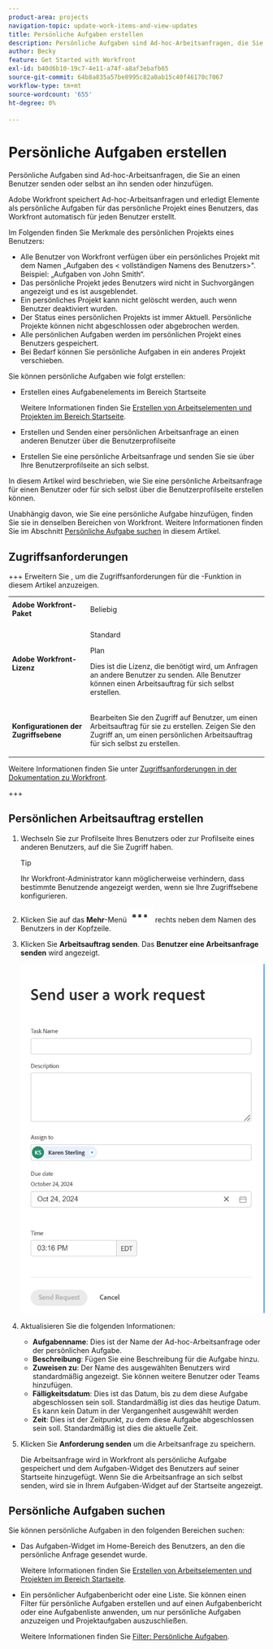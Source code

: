 ```yaml
---
product-area: projects
navigation-topic: update-work-items-and-view-updates
title: Persönliche Aufgaben erstellen
description: Persönliche Aufgaben sind Ad-hoc-Arbeitsanfragen, die Sie an einen Benutzer bzw. an sich selbst senden, oder Aufgaben, die Sie für sich selbst in Ihrem Home-Bereich erstellen. Workfront speichert Ad-hoc-Arbeitsanfragen und erledigt Elemente als persönliche Aufgaben.
author: Becky
feature: Get Started with Workfront
exl-id: b40d6b10-19c7-4e11-a74f-a8af3ebafb65
source-git-commit: 64b8a835a57be8995c82a0ab15c40f46170c7067
workflow-type: tm+mt
source-wordcount: '655'
ht-degree: 0%

---
```


# Persönliche Aufgaben erstellen

<!--Audited: 10/2024-->

Persönliche Aufgaben sind Ad-hoc-Arbeitsanfragen, die Sie an einen Benutzer senden oder selbst an ihn senden oder hinzufügen.

Adobe Workfront speichert Ad-hoc-Arbeitsanfragen und erledigt Elemente als persönliche Aufgaben für das persönliche Projekt eines Benutzers, das Workfront automatisch für jeden Benutzer erstellt.

Im Folgenden finden Sie Merkmale des persönlichen Projekts eines Benutzers:

* Alle Benutzer von Workfront verfügen über ein persönliches Projekt mit dem Namen „Aufgaben des &lt; vollständigen Namens des Benutzers>&quot;. Beispiel: „Aufgaben von John Smith“.
* Das persönliche Projekt jedes Benutzers wird nicht in Suchvorgängen angezeigt und es ist ausgeblendet.
* Ein persönliches Projekt kann nicht gelöscht werden, auch wenn Benutzer deaktiviert wurden.
* Der Status eines persönlichen Projekts ist immer Aktuell. Persönliche Projekte können nicht abgeschlossen oder abgebrochen werden.
* Alle persönlichen Aufgaben werden im persönlichen Projekt eines Benutzers gespeichert.
* Bei Bedarf können Sie persönliche Aufgaben in ein anderes Projekt verschieben.

Sie können persönliche Aufgaben wie folgt erstellen:

* Erstellen eines Aufgabenelements im Bereich Startseite

  Weitere Informationen finden Sie [Erstellen von Arbeitselementen und Projekten im Bereich Startseite](/help/quicksilver/workfront-basics/using-home/using-the-home-area/create-work-items-in-home.md).

* Erstellen und Senden einer persönlichen Arbeitsanfrage an einen anderen Benutzer über die Benutzerprofilseite
* Erstellen Sie eine persönliche Arbeitsanfrage und senden Sie sie über Ihre Benutzerprofilseite an sich selbst.

In diesem Artikel wird beschrieben, wie Sie eine persönliche Arbeitsanfrage für einen Benutzer oder für sich selbst über die Benutzerprofilseite erstellen können.

Unabhängig davon, wie Sie eine persönliche Aufgabe hinzufügen, finden Sie sie in denselben Bereichen von Workfront. Weitere Informationen finden Sie im Abschnitt [Persönliche Aufgabe suchen](#locate-personal-tasks) in diesem Artikel.

## Zugriffsanforderungen

+++ Erweitern Sie , um die Zugriffsanforderungen für die -Funktion in diesem Artikel anzuzeigen.

<table style="table-layout:auto"> 
 <col> 
 </col> 
 <col> 
 </col> 
 <tbody> 
  <tr> 
   <td role="rowheader"><strong>Adobe Workfront-Paket</strong></td> 
   <td> <p>Beliebig</p> </td> 
  </tr> 
  <tr> 
   <td role="rowheader"><strong>Adobe Workfront-Lizenz</strong></td> 
   <td> 
   <p>Standard<p>
   <p>Plan</p>
   <p>Dies ist die Lizenz, die benötigt wird, um Anfragen an andere Benutzer zu senden. Alle Benutzer können einen Arbeitsauftrag für sich selbst erstellen.</p> 
    </td> 
  </tr> 
  <tr> 
   <td role="rowheader"><strong>Konfigurationen der Zugriffsebene</strong></td> 
   <td> <p>Bearbeiten Sie den Zugriff auf Benutzer, um einen Arbeitsauftrag für sie zu erstellen. Zeigen Sie den Zugriff an, um einen persönlichen Arbeitsauftrag für sich selbst zu erstellen. </p>
   </td> 
  </tr>

</tbody> 
</table>

Weitere Informationen finden Sie unter [Zugriffsanforderungen in der Dokumentation zu Workfront](/help/quicksilver/administration-and-setup/add-users/access-levels-and-object-permissions/access-level-requirements-in-documentation.md).

+++

<!--Old:
<table style="table-layout:auto"> 
 <col> 
 </col> 
 <col> 
 </col> 
 <tbody> 
  <tr> 
   <td role="rowheader"><strong>Adobe Workfront plan</strong></td> 
   <td> <p>Any</p> </td> 
  </tr> 
  <tr> 
   <td role="rowheader"><strong>Adobe Workfront license*</strong></td> 
   <td> 
   <p>New: Standard to send requests to other users. All users can create a work request for themselves.</p> 
   <p>Current: Plan to send requests to other users. All users can create a work request for themselves.</p>
    </td> 
  </tr> 
  <tr> 
   <td role="rowheader"><strong>Access level configurations</strong></td> 
   <td> <p>Edit access to Users to create a work request for them. View access to create a personal work request for yourself. </p>
   </td> 
  </tr> 
 
 </tbody> 
</table>-->


## Persönlichen Arbeitsauftrag erstellen

1. Wechseln Sie zur Profilseite Ihres Benutzers oder zur Profilseite eines anderen Benutzers, auf die Sie Zugriff haben.

   >[!TIP]
   >
   >Ihr Workfront-Administrator kann möglicherweise verhindern, dass bestimmte Benutzende angezeigt werden, wenn sie Ihre Zugriffsebene konfigurieren.

1. Klicken Sie auf das **Mehr**-Menü ![](assets/more-menu.png) rechts neben dem Namen des Benutzers in der Kopfzeile.
1. Klicken Sie **Arbeitsauftrag senden**.
Das **Benutzer eine Arbeitsanfrage senden** wird angezeigt.

   ![](assets/personal-task-box.png)
1. Aktualisieren Sie die folgenden Informationen:

   * **Aufgabenname**: Dies ist der Name der Ad-hoc-Arbeitsanfrage oder der persönlichen Aufgabe.
   * **Beschreibung**: Fügen Sie eine Beschreibung für die Aufgabe hinzu.
   * **Zuweisen zu**: Der Name des ausgewählten Benutzers wird standardmäßig angezeigt. Sie können weitere Benutzer oder Teams hinzufügen.
   * **Fälligkeitsdatum**: Dies ist das Datum, bis zu dem diese Aufgabe abgeschlossen sein soll. Standardmäßig ist dies das heutige Datum. Es kann kein Datum in der Vergangenheit ausgewählt werden
   * **Zeit**: Dies ist der Zeitpunkt, zu dem diese Aufgabe abgeschlossen sein soll. Standardmäßig ist dies die aktuelle Zeit.

1. Klicken Sie **Anforderung senden** um die Arbeitsanfrage zu speichern.

   Die Arbeitsanfrage wird in Workfront als persönliche Aufgabe gespeichert und dem Aufgaben-Widget des Benutzers auf seiner Startseite hinzugefügt. Wenn Sie die Arbeitsanfrage an sich selbst senden, wird sie in Ihrem Aufgaben-Widget auf der Startseite angezeigt.


## Persönliche Aufgaben suchen

Sie können persönliche Aufgaben in den folgenden Bereichen suchen:

* Das Aufgaben-Widget im Home-Bereich des Benutzers, an den die persönliche Anfrage gesendet wurde.

  Weitere Informationen finden Sie [Erstellen von Arbeitselementen und Projekten im Bereich Startseite](/help/quicksilver/workfront-basics/using-home/using-the-home-area/create-work-items-in-home.md).

* Ein persönlicher Aufgabenbericht oder eine Liste. Sie können einen Filter für persönliche Aufgaben erstellen und auf einen Aufgabenbericht oder eine Aufgabenliste anwenden, um nur persönliche Aufgaben anzuzeigen und Projektaufgaben auszuschließen.

  Weitere Informationen finden Sie [Filter: Persönliche Aufgaben](/help/quicksilver/reports-and-dashboards/reports/custom-view-filter-grouping-samples/filter-personal-tasks.md).
